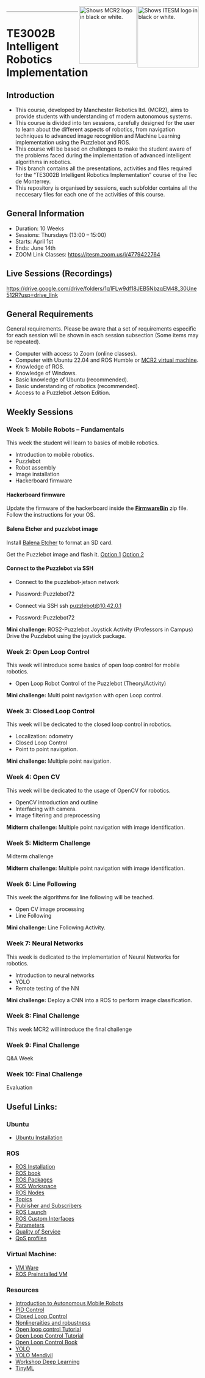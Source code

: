 <picture>
  <source media="(prefers-color-scheme: dark)" srcset="https://github.com/ManchesterRoboticsLtd/TE3002B_Intelligent_Robotics_Implementation/blob/main/Misc/Logos/Logotipo%20Vertical%20Bco_Transparente.png">
  <source media="(prefers-color-scheme: light)" srcset="https://github.com/ManchesterRoboticsLtd/TE3002B_Intelligent_Robotics_Implementation/blob/main/Misc/Logos/Logotipo%20Vertical%20Azul%20transparente.png">
  <img alt="Shows ITESM logo in black or white." width="160" align="right">
</picture>

<picture>
  <source media="(prefers-color-scheme: dark)" srcset="https://github.com/ManchesterRoboticsLtd/TE3002B_Intelligent_Robotics_Implementation/blob/main/Misc/Logos/MCR2_Logo_White.png">
  <source media="(prefers-color-scheme: light)" srcset="https://github.com/ManchesterRoboticsLtd/TE3002B_Intelligent_Robotics_Implementation/blob/main/Misc/Logos/MCR2_Logo_Black.png">
  <img alt="Shows MCR2 logo in black or white." width="150" align="right">
</picture>

---
# TE3002B Intelligent Robotics Implementation

  ## Introduction
   * This course, developed by Manchester Robotics ltd. (MCR2), aims to provide students with understanding of modern autonomous systems.
   * This course is divided into ten sessions, carefully designed for the user to learn about the different aspects of robotics, from navigation techniques to advanced image recognition and Machine Learning implementation using the Puzzlebot and ROS.
   * This course will be based on challenges to make the student aware of the problems faced during the implementation of advanced intelligent algorithms in robotics.
   * This branch contains all the presentations, activities and files required for the “TE3002B Intelligent Robotics Implementation” course of the Tec de Monterrey.
   * This repository is organised by sessions, each subfolder contains all the neccesary files for each one of the activities of this course.

   
## General Information
* Duration: 10 Weeks
* Sessions: Thursdays  (13:00 – 15:00)
* Starts: April 1st
* Ends: June 14th
* ZOOM Link Classes: https://itesm.zoom.us/j/4779422764

## Live Sessions (Recordings)
https://drive.google.com/drive/folders/1q1FLw9df18JEB5NbzqEM48_30Une512R?usp=drive_link

## General Requirements
General requirements. Please be aware that a set of requirements especific for each session will be shown in each session subsection (Some items may be repeated).
* Computer with access to Zoom (online classes).
* Computer with Ubuntu 22.04 and ROS Humble or [MCR2 virtual machine](https://manchesterrobotics-my.sharepoint.com/:u:/g/personal/mario_mtz_manchester-robotics_com/EWcRInLzqDZNpxqWlH3X0sQBGXgbTSj9Qp1VX7O_sGy4zQ?e=AMOocL).
* Knowledge of ROS.
* Knowledge of Windows. 
* Basic knowledge of Ubuntu (recommended).
* Basic understanding of robotics (recommended).
* Access to a Puzzlebot Jetson Edition.

## Weekly Sessions
### Week 1: Mobile Robots – Fundamentals
This week the student will learn to basics of mobile robotics.
* Introduction to mobile robotics.
* Puzzlebot
* Robot assembly
* Image installation
* Hackerboard firmware

#### Hackerboard firmware

Update the firmware of the hackerboard inside the [**FirmwareBin**](https://manchesterrobotics-my.sharepoint.com/:u:/g/personal/mario_mtz_manchester-robotics_com/EYJ072eVLwpHhWIp62lGpWcBS3EbZURRDtrQg4JRPyAZrg?e=TcBZDg) zip file.
Follow the instructions for your OS.

#### Balena Etcher and puzzlebot image

Install [Balena Etcher](https://etcher.balena.io/) to format an SD card.

Get the Puzzlebot image and flash it. [Option 1](https://manchesterrobotics-my.sharepoint.com/:u:/g/personal/mario_mtz_manchester-robotics_com/EVMUSVxzaepInxdKvzXnhpQBlhEpad4ZZDCQylmIlI3PlQ?e=5eqEzd) [Option 2](https://www.dropbox.com/scl/fi/2ccqhr9g0u5rj15ysr93r/jetson_2gb_ubuntu20.zip?rlkey=5iq4ebmrf529t5t2jztprsvhp&dl=0)

#### Connect to the Puzzlebot via SSH
* Connect to the puzzlebot-jetson network
* Password: Puzzlebot72  

* Connect via SSH 
        ssh puzzlebot@10.42.0.1
* Password: Puzzlebot72

**Mini challenge:** 
ROS2-Puzzlebot Joystick Activity (Professors in Campus) Drive the Puzzlebot using the joystick package.

### Week 2: Open Loop Control
This week will introduce some basics of open loop control for mobile robotics.
  * Open Loop Robot Control of the Puzzlebot (Theory/Activity)

**Mini challenge:** Multi point navigation with open Loop control. 

### Week 3: Closed Loop Control
This week will be dedicated to the closed loop control in robotics.
 * Localization: odometry
 * Closed Loop Control
 * Point to point navigation.

**Mini challenge:** Multiple point navigation.  

### Week 4: Open CV
This week will be dedicated to the usage of OpenCV for robotics.
* OpenCV introduction and outline
* Interfacing with camera.
* Image filtering and preprocessing 

**Midterm challenge:** Multiple point navigation with image identification.

### Week 5: Midterm Challenge
Midterm challenge

**Midterm challenge:** Multiple point navigation with image identification.

### Week 6: Line Following
This week the algorithms for line following will be teached.
  * Open CV image processing
  * Line Following
    
  **Mini challenge:** Line Following Activity.

### Week 7: Neural Networks
This week is dedicated to the implementation of Neural Networks for robotics.
  * Introduction to neural networks
  * YOLO
  * Remote testing of the NN
 
  **Mini challenge:** Deploy a CNN into a ROS to perform image classification.

### Week 8: Final Challenge
This week MCR2 will introduce the final challenge

### Week 9: Final Challenge
Q&A Week


### Week 10: Final Challenge
Evaluation

## Useful Links: 
  ### Ubuntu
   * [Ubuntu Installation](https://ubuntu.com/tutorials/install-ubuntu-desktop#1-overview)
  
  ### ROS
   * [ROS Installation](https://docs.ros.org/en/humble/Installation/Ubuntu-Install-Debians.html)
   * [ROS book](https://github.com/fmrico/book_ros2)
   * [ROS Packages](https://docs.ros.org/en/humble/Tutorials/Beginner-Client-Libraries/Creating-Your-First-ROS2-Package.html)
   * [ROS Workspace](https://docs.ros.org/en/humble/Tutorials/Beginner-Client-Libraries/Creating-A-Workspace/Creating-A-Workspace.html)
   * [ROS Nodes](https://docs.ros.org/en/humble/Tutorials/Beginner-CLI-Tools/Understanding-ROS2-Nodes/Understanding-ROS2-Nodes.html)
   * [Topics](https://docs.ros.org/en/humble/Tutorials/Beginner-CLI-Tools/Understanding-ROS2-Topics/Understanding-ROS2-Topics.html)
   * [Publisher and Subscribers](https://docs.ros.org/en/humble/Tutorials/Beginner-Client-Libraries/Writing-A-Simple-Py-Publisher-And-Subscriber.html)
   * [ROS Launch](https://docs.ros.org/en/humble/How-To-Guides/Launch-file-different-formats.html)
   * [ROS Custom Interfaces](https://docs.ros.org/en/humble/Tutorials/Beginner-Client-Libraries/Custom-ROS2-Interfaces.html)
   * [Parameters](https://docs.ros.org/en/humble/Tutorials/Beginner-Client-Libraries/Using-Parameters-In-A-Class-Python.html)
   * [Quality of Service](https://docs.ros.org/en/rolling/Concepts/Intermediate/About-Quality-of-Service-Settings.html)
   * [QoS profiles](https://github.com/ros2/rmw/blob/humble/rmw/include/rmw/qos_profiles.h)

  ### Virtual Machine: 
   * [VM Ware](https://customerconnect.vmware.com/en/downloads/details?downloadGroup=WKST-PLAYER-1750&productId=1377&rPId=111473)
   * [ROS Preinstalled VM](https://manchesterrobotics-my.sharepoint.com/:u:/g/personal/mario_mtz_manchester-robotics_com/EWcRInLzqDZNpxqWlH3X0sQBGXgbTSj9Qp1VX7O_sGy4zQ?e=sIq2xd)

  ### Resources
   * [Introduction to Autonomous Mobile Robots](https://ieeexplore.ieee.org/book/6267528)
   * [PID Control](https://ieeexplore.ieee.org/document/1453566)
   * [Closed Loop Control](https://www.electronics-tutorials.ws/systems/closed-loop-system.html)
   * [Nonlineraities and robustness](https://ieeexplore.ieee.org/document/8603065)
   * [Open loop control Tutorial](https://www.electronics-tutorials.ws/systems/open-loop-system.html)
   * [Open Loop Control Tutorial](https://www.electronicshub.org/open-loop-system/)
   * [Open Loop Control Book](https://eng.libretexts.org/Bookshelves/Electrical_Engineering/Signal_Processing_and_Modeling/Introduction_to_Linear_Time-Invariant_Dynamic_Systems_for_Students_of_Engineering_(Hallauer)/14%3A_Introduction_to_Feedback_Control/14.02%3A_Definitions_and_Examples_of_Open-Loop_Control_Systems)
   * [YOLO](https://docs.google.com/presentation/d/11JtJl12eSv3J0pfxqPnVVl1lCCiL6e6O/edit#slide=id.p1)
   * [YOLO Mendívil](https://drive.google.com/file/d/1ZR5iY6Gcp1_zieyu1k-vYuvBllR8Uk2A/view)
   * [Workshop Deep Learning](https://drive.google.com/drive/folders/1WKCWUSrg49acZxxNBa7DRM3goYYp-JLm)
   * [TinyML](https://www.oreilly.com/library/view/tinyml/9781492052036/ch04.html)

